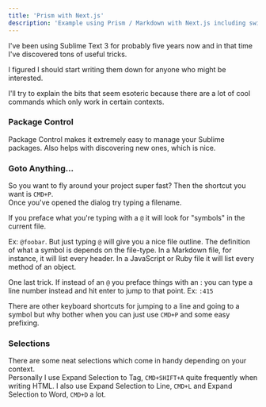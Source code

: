 ```yaml
---
title: 'Prism with Next.js'
description: 'Example using Prism / Markdown with Next.js including switching syntax highlighting themes.'
---
```


I've been using Sublime Text 3 for probably five years now and in that time I've discovered tons of useful tricks.

I figured I should start writing them down for anyone who might be interested.

I'll try to explain the bits that seem esoteric because there are a lot of cool commands which only work in certain contexts.

### Package Control

Package Control makes it extremely easy to manage your Sublime packages. Also helps with discovering new ones, which is nice.

### Goto Anything...

So you want to fly around your project super fast? Then the shortcut you want is `CMD+P`.\
Once you've opened the dialog try typing a filename.

If you preface what you're typing with a `@` it will look for "symbols" in the current file.

Ex: `@foobar`. But just typing `@` will give you a nice file outline. The definition of what a symbol is depends on the file-type. In a Markdown file, for instance, it will list every header. In a JavaScript or Ruby file it will list every method of an object.

One last trick. If instead of an `@` you preface things with an : you can type a line number instead and hit enter to jump to that point. Ex: `:415`

There are other keyboard shortcuts for jumping to a line and going to a symbol but why bother when you can just use `CMD+P` and some easy prefixing.

### Selections

There are some neat selections which come in handy depending on your context.\
Personally I use Expand Selection to Tag, `CMD+SHIFT+A` quite frequently when writing HTML.
I also use Expand Selection to Line, `CMD+L` and Expand Selection to Word, `CMD+D` a lot.
